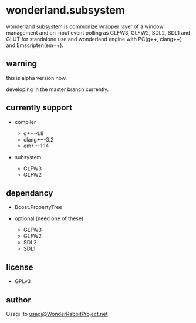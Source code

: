 # wonderland.subsystem

wonderland subsystem is commonize wrapper layer
 of a window management and an input event polling
 as GLFW3, GLFW2, SDL2, SDL1 and GLUT
 for standalone use and wonderland engine
 with PC(g++, clang++) and Emscripten(em++).

## warning

this is alpha version now.

developing in the master branch currently.

## currently support

- compiler
    - g++-4.8
    - clang++-3.2
    - em++-1.14

- subsystem
    - GLFW3
    - GLFW2

## dependancy

- Boost.PropertyTree

- optional (need one of these)
    - GLFW3
    - GLFW2
    - SDL2
    - SDL1

## license

- GPLv3

## author

Usagi Ito <usagi@WonderRabbitProject.net>
